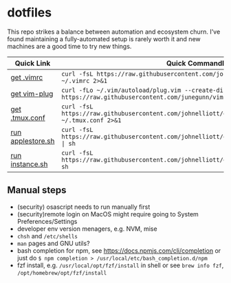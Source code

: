 # dotfiles

This repo strikes a balance between automation and ecosystem churn. I've found maintaining a fully-automated setup is rarely worth it and new machines are a good time to try new things.

| Quick Link                                                                                           | Quick Commandline                                                                                                    |
| ---------------------------------------------------------------------------------------------------- | -------------------------------------------------------------------------------------------------------------------- |
| [get .vimrc](https://raw.githubusercontent.com/johnelliott/dotfiles/main/.vimrc)                     | `curl -fsL https://raw.githubusercontent.com/johnelliott/dotfiles/main/.vimrc > ~/.vimrc 2>&1`                       |
| [get vim-plug](https://github.com/junegunn/vim-plug)                                                 | `curl -fLo ~/.vim/autoload/plug.vim --create-dirs https://raw.githubusercontent.com/junegunn/vim-plug/main/plug.vim` |
| [get .tmux.conf](https://raw.githubusercontent.com/johnelliott/dotfiles/main/.tmux.conf)             | `curl -fsL https://raw.githubusercontent.com/johnelliott/dotfiles/main/.tmux.conf > ~/.tmux.conf 2>&1`               |
| [run applestore.sh](https://raw.githubusercontent.com/johnelliott/dotfiles/main/MacOS/applestore.sh) | `curl -fsL https://raw.githubusercontent.com/johnelliott/dotfiles/main/MacOS/applestore.sh \| sh `                   |
| [run instance.sh](https://raw.githubusercontent.com/johnelliott/dotfiles/main/Linux/instance.sh)     | `curl -fsL https://raw.githubusercontent.com/johnelliott/dotfiles/main/Linux/instance.sh \| sh `                     |

## Manual steps

- (security) osascript needs to run manually first
- (security)remote login on MacOS might require going to System Preferences/Settings
- developer env version menagers, e.g. NVM, mise
- `chsh` and `/etc/shells`
- `man` pages and GNU utils?
- bash completion for npm, see https://docs.npmjs.com/cli/completion or just do `$ npm completion > /usr/local/etc/bash_completion.d/npm`
- fzf install, e.g. `/usr/local/opt/fzf/install` in shell or see `brew info fzf`, `/opt/homebrew/opt/fzf/install`
